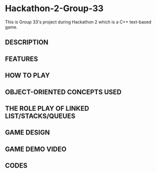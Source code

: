 # Hackathon-2-Group-33
This is Group 33's project during Hackathon 2 which is a C++ text-based game.

## DESCRIPTION

## FEATURES

## HOW TO PLAY

## OBJECT-ORIENTED CONCEPTS USED

## THE ROLE PLAY OF LINKED LIST/STACKS/QUEUES

## GAME DESIGN

## GAME DEMO VIDEO

## CODES
